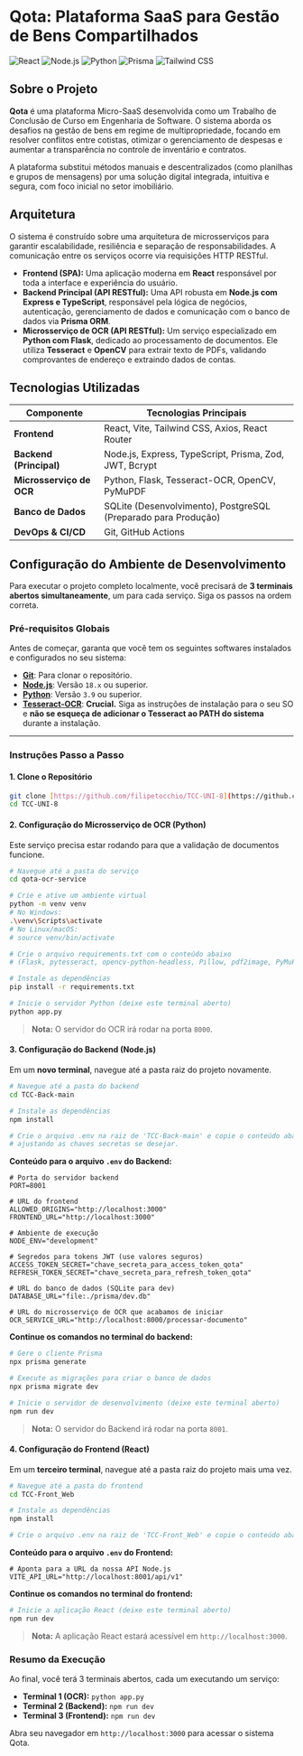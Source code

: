 # Qota: Plataforma SaaS para Gestão de Bens Compartilhados

![React](https://img.shields.io/badge/React-20232A?style=for-the-badge&logo=react&logoColor=61DAFB)
![Node.js](https://img.shields.io/badge/Node.js-339933?style=for-the-badge&logo=nodedotjs&logoColor=white)
![Python](https://img.shields.io/badge/Python-3776AB?style=for-the-badge&logo=python&logoColor=white)
![Prisma](https://img.shields.io/badge/Prisma-2D3748?style=for-the-badge&logo=prisma&logoColor=white)
![Tailwind CSS](https://img.shields.io/badge/Tailwind_CSS-38B2AC?style=for-the-badge&logo=tailwind-css&logoColor=white)

## Sobre o Projeto

**Qota** é uma plataforma Micro-SaaS desenvolvida como um Trabalho de Conclusão de Curso em Engenharia de Software. O sistema aborda os desafios na gestão de bens em regime de multipropriedade, focando em resolver conflitos entre cotistas, otimizar o gerenciamento de despesas e aumentar a transparência no controle de inventário e contratos.

A plataforma substitui métodos manuais e descentralizados (como planilhas e grupos de mensagens) por uma solução digital integrada, intuitiva e segura, com foco inicial no setor imobiliário.

## Arquitetura

O sistema é construído sobre uma arquitetura de microsserviços para garantir escalabilidade, resiliência e separação de responsabilidades. A comunicação entre os serviços ocorre via requisições HTTP RESTful.

-   **Frontend (SPA):** Uma aplicação moderna em **React** responsável por toda a interface e experiência do usuário.
-   **Backend Principal (API RESTful):** Uma API robusta em **Node.js com Express e TypeScript**, responsável pela lógica de negócios, autenticação, gerenciamento de dados e comunicação com o banco de dados via **Prisma ORM**.
-   **Microsserviço de OCR (API RESTful):** Um serviço especializado em **Python com Flask**, dedicado ao processamento de documentos. Ele utiliza **Tesseract** e **OpenCV** para extrair texto de PDFs, validando comprovantes de endereço e extraindo dados de contas.

## Tecnologias Utilizadas

| Componente                | Tecnologias Principais                                                                   |
| ------------------------- | ---------------------------------------------------------------------------------------- |
| **Frontend** | React, Vite, Tailwind CSS, Axios, React Router                                           |
| **Backend (Principal)** | Node.js, Express, TypeScript, Prisma, Zod, JWT, Bcrypt                                   |
| **Microsserviço de OCR** | Python, Flask, Tesseract-OCR, OpenCV, PyMuPDF                                            |
| **Banco de Dados** | SQLite (Desenvolvimento), PostgreSQL (Preparado para Produção)                           |
| **DevOps & CI/CD** | Git, GitHub Actions                                                                      |

## Configuração do Ambiente de Desenvolvimento

Para executar o projeto completo localmente, você precisará de **3 terminais abertos simultaneamente**, um para cada serviço. Siga os passos na ordem correta.

###  Pré-requisitos Globais

Antes de começar, garanta que você tem os seguintes softwares instalados e configurados no seu sistema:

-   **[Git](https://git-scm.com/downloads)**: Para clonar o repositório.
-   **[Node.js](https://nodejs.org/en/)**: Versão `18.x` ou superior.
-   **[Python](https://www.python.org/downloads/)**: Versão `3.9` ou superior.
-   **[Tesseract-OCR](https://github.com/UB-Mannheim/tesseract/wiki)**: **Crucial.** Siga as instruções de instalação para o seu SO e **não se esqueça de adicionar o Tesseract ao PATH do sistema** durante a instalação.

---

### Instruções Passo a Passo

#### 1. Clone o Repositório

```bash
git clone [https://github.com/filipetocchio/TCC-UNI-8](https://github.com/filipetocchio/TCC-UNI-8)
cd TCC-UNI-8
```

#### 2. Configuração do Microsserviço de OCR (Python)

Este serviço precisa estar rodando para que a validação de documentos funcione.

```bash
# Navegue até a pasta do serviço
cd qota-ocr-service

# Crie e ative um ambiente virtual
python -m venv venv
# No Windows:
.\venv\Scripts\activate
# No Linux/macOS:
# source venv/bin/activate

# Crie o arquivo requirements.txt com o conteúdo abaixo
# (Flask, pytesseract, opencv-python-headless, Pillow, pdf2image, PyMuPDF, thefuzz, python-Levenshtein)

# Instale as dependências
pip install -r requirements.txt

# Inicie o servidor Python (deixe este terminal aberto)
python app.py
```

> **Nota:** O servidor do OCR irá rodar na porta `8000`.

#### 3. Configuração do Backend (Node.js)

Em um **novo terminal**, navegue até a pasta raiz do projeto novamente.

```bash
# Navegue até a pasta do backend
cd TCC-Back-main

# Instale as dependências
npm install

# Crie o arquivo .env na raiz de 'TCC-Back-main' e copie o conteúdo abaixo,
# ajustando as chaves secretas se desejar.
```

**Conteúdo para o arquivo `.env` do Backend:**

```env
# Porta do servidor backend
PORT=8001

# URL do frontend
ALLOWED_ORIGINS="http://localhost:3000"
FRONTEND_URL="http://localhost:3000"

# Ambiente de execução
NODE_ENV="development"

# Segredos para tokens JWT (use valores seguros)
ACCESS_TOKEN_SECRET="chave_secreta_para_access_token_qota"
REFRESH_TOKEN_SECRET="chave_secreta_para_refresh_token_qota"

# URL do banco de dados (SQLite para dev)
DATABASE_URL="file:./prisma/dev.db"

# URL do microsserviço de OCR que acabamos de iniciar
OCR_SERVICE_URL="http://localhost:8000/processar-documento"
```

**Continue os comandos no terminal do backend:**

```bash
# Gere o cliente Prisma
npx prisma generate

# Execute as migrações para criar o banco de dados
npx prisma migrate dev

# Inicie o servidor de desenvolvimento (deixe este terminal aberto)
npm run dev
```

> **Nota:** O servidor do Backend irá rodar na porta `8001`.

#### 4. Configuração do Frontend (React)

Em um **terceiro terminal**, navegue até a pasta raiz do projeto mais uma vez.

```bash
# Navegue até a pasta do frontend
cd TCC-Front_Web

# Instale as dependências
npm install

# Crie o arquivo .env na raiz de 'TCC-Front_Web' e copie o conteúdo abaixo.
```

**Conteúdo para o arquivo `.env` do Frontend:**

```env
# Aponta para a URL da nossa API Node.js
VITE_API_URL="http://localhost:8001/api/v1"
```

**Continue os comandos no terminal do frontend:**

```bash
# Inicie a aplicação React (deixe este terminal aberto)
npm run dev
```

> **Nota:** A aplicação React estará acessível em `http://localhost:3000`.

### Resumo da Execução

Ao final, você terá 3 terminais abertos, cada um executando um serviço:
-   **Terminal 1 (OCR):** `python app.py`
-   **Terminal 2 (Backend):** `npm run dev`
-   **Terminal 3 (Frontend):** `npm run dev`

Abra seu navegador em `http://localhost:3000` para acessar o sistema Qota.